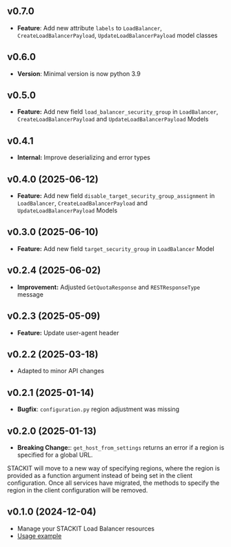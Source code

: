 ## v0.7.0
- **Feature**: Add new attribute `labels` to `LoadBalancer`, `CreateLoadBalancerPayload`, `UpdateLoadBalancerPayload` model classes

## v0.6.0
- **Version**: Minimal version is now python 3.9

## v0.5.0
- **Feature:** Add new field `load_balancer_security_group` in `LoadBalancer`, `CreateLoadBalancerPayload` and `UpdateLoadBalancerPayload` Models

## v0.4.1
- **Internal:** Improve deserializing and error types

## v0.4.0 (2025-06-12)
- **Feature:** Add new field `disable_target_security_group_assignment` in `LoadBalancer`, `CreateLoadBalancerPayload` and `UpdateLoadBalancerPayload` Models

## v0.3.0 (2025-06-10)
- **Feature:** Add new field `target_security_group` in `LoadBalancer` Model

## v0.2.4 (2025-06-02)
- **Improvement:** Adjusted `GetQuotaResponse` and `RESTResponseType` message

## v0.2.3 (2025-05-09)
- **Feature:** Update user-agent header

## v0.2.2 (2025-03-18)
- Adapted to minor API changes

## v0.2.1 (2025-01-14)

- **Bugfix**: `configuration.py` region adjustment was missing

## v0.2.0 (2025-01-13)

- **Breaking Change:**: `get_host_from_settings` returns an error if a region is specified for a global URL.

STACKIT will move to a new way of specifying regions, where the region is provided as a function argument instead of being set in the client configuration. Once all services have migrated, the methods to specify the region in the client configuration will be removed.

## v0.1.0 (2024-12-04)

- Manage your STACKIT Load Balancer resources
- [Usage example](https://github.com/stackitcloud/stackit-sdk-python/tree/main/examples/loadbalancer)
